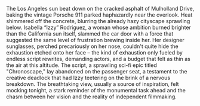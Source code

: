 The Los Angeles sun beat down on the cracked asphalt of Mulholland Drive, baking the vintage Porsche 911 parked haphazardly near the overlook.  Heat shimmered off the concrete, blurring the already hazy cityscape sprawling below.  Isabella “Izzy” Rodriguez, a woman whose ambition burned brighter than the California sun itself, slammed the car door with a force that suggested the same level of frustration brewing inside her.  Her designer sunglasses, perched precariously on her nose, couldn't quite hide the exhaustion etched onto her face – the kind of exhaustion only fueled by endless script rewrites, demanding actors, and a budget that felt as thin as the air at this altitude.  The script, a sprawling sci-fi epic titled "Chronoscape," lay abandoned on the passenger seat, a testament to the creative deadlock that had Izzy teetering on the brink of a nervous breakdown.  The breathtaking view, usually a source of inspiration, felt mocking tonight, a stark reminder of the monumental task ahead and the chasm between her vision and the reality of independent filmmaking.
